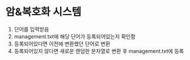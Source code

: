 # 암&복호화 시스템
1. 단어를 입력받음
2. management.txt에 해당 단어가 등록되어있는지 확인함
3. 등록되어있다면 이전에 변환했던 단어로 변환
4. 등록되어있지 않다면 새로운 랜덤한 문자열로 변환 후 management.txt에 등록
